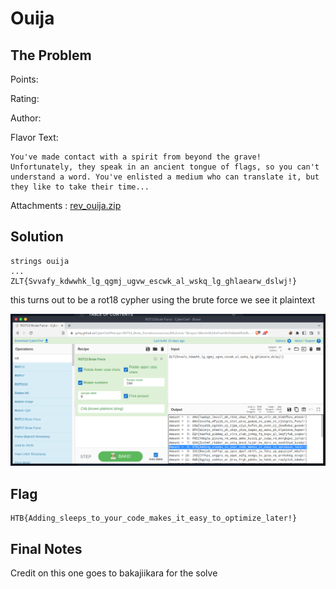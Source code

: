 # Ouija

## The Problem

Points: 

Rating:

Author:

Flavor Text:
```
You've made contact with a spirit from beyond the grave! Unfortunately, they speak in an ancient tongue of flags, so you can't understand a word. You've enlisted a medium who can translate it, but they like to take their time...
```

Attachments : [rev_ouija.zip](./rev_ouija.zip)



## Solution

```
strings ouija
...
ZLT{Svvafy_kdwwhk_lg_qgmj_ugvw_escwk_al_wskq_lg_ghlaearw_dslwj!}

```

this turns out to be a rot18 cypher using the brute force we see it plaintext

![](./crack.png)

## Flag
```
HTB{Adding_sleeps_to_your_code_makes_it_easy_to_optimize_later!}

```

## Final Notes


Credit on this one goes to bakajiikara for the solve